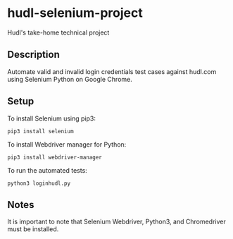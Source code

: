 # hudl-selenium-project
Hudl's take-home technical project

## Description
Automate valid and invalid login credentials test cases against hudl.com using Selenium Python on Google Chrome.

## Setup
To install Selenium using pip3:
```
pip3 install selenium
```
To install Webdriver manager for Python:
```
pip3 install webdriver-manager
```
To run the automated tests:
```
python3 loginhudl.py
```

## Notes
It is important to note that Selenium Webdriver, Python3, and Chromedriver must be installed.

